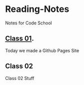 # Reading-Notes
Notes for Code School

## [Class 01](/Reading-Notes/Class01).

Today we made a Github Pages Site

## Class 02

Class 02 Stuff
